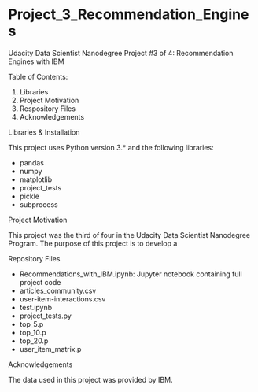 # Project_3_Recommendation_Engines

Udacity Data Scientist Nanodegree Project #3 of 4: Recommendation Engines with IBM

Table of Contents:

1. Libraries
2. Project Motivation
3. Respository Files
4. Acknowledgements

Libraries & Installation

This project uses Python version 3.* and the following libraries:

* pandas
* numpy
* matplotlib
* project_tests
* pickle
* subprocess


Project Motivation

This project was the third of four in the Udacity Data Scientist Nanodegree Program. The purpose of this project is to develop a 


Repository Files

* Recommendations_with_IBM.ipynb: Jupyter notebook containing full project code
* articles_community.csv
* user-item-interactions.csv
* test.ipynb
* project_tests.py
* top_5.p
* top_10.p
* top_20.p
* user_item_matrix.p


Acknowledgements

The data used in this project was provided by IBM.